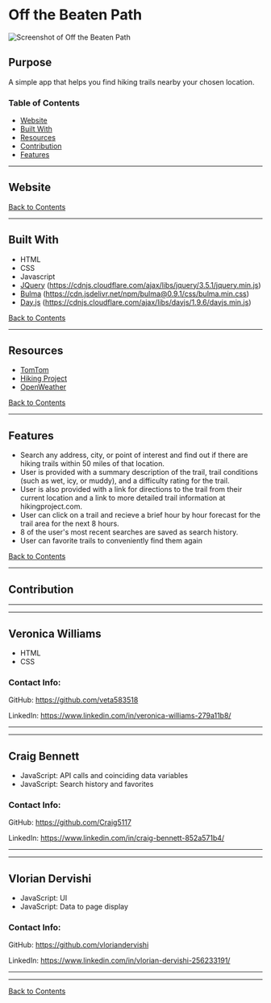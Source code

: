 # Off the Beaten Path
![Screenshot of Off the Beaten Path](./screenshots/screenshot-1.png)

## Purpose
A simple app that helps you find hiking trails nearby your chosen location. 
### Table of Contents
- [Website](#website)
- [Built With](#built-with)
- [Resources](#resources)
- [Contribution](#contribution)
- [Features](#features)

---

## Website
 

[Back to Contents](#table-of-contents)

---

## Built With
- HTML
- CSS
- Javascript
- [JQuery](https://jquery.com/) (https://cdnjs.cloudflare.com/ajax/libs/jquery/3.5.1/jquery.min.js)
- [Bulma](https://bulma.io/) (https://cdn.jsdelivr.net/npm/bulma@0.9.1/css/bulma.min.css)
- [Day.js](https://day.js.org/) (https://cdnjs.cloudflare.com/ajax/libs/dayjs/1.9.6/dayjs.min.js)

[Back to Contents](#table-of-contents)

---
## Resources
- [TomTom](https://developer.tomtom.com/)
- [Hiking Project](https://www.hikingproject.com/data)
- [OpenWeather](https://openweathermap.org/)

[Back to Contents](#table-of-contents)

---
## Features
- Search any address, city, or point of interest and find out if there are hiking trails within 50 miles of that location.
- User is provided with a summary description of the trail, trail conditions (such as wet, icy, or muddy), and a difficulty rating for the trail.
- User is also provided with a link for directions to the trail from their current location and a link to more detailed trail information at hikingproject.com.
- User can click on a trail and recieve a brief hour by hour forecast for the trail area for the next 8 hours.
- 8 of the user's most recent searches are saved as search history.
- User can favorite trails to conveniently find them again  

[Back to Contents](#table-of-contents)

---

## Contribution

---
---

**Veronica Williams** 
---
- HTML
- CSS

### Contact Info:

GitHub: https://github.com/veta583518

LinkedIn: https://www.linkedin.com/in/veronica-williams-279a11b8/

---
---

**Craig Bennett**
---
- JavaScript: API calls and coinciding data variables
- JavaScript: Search history and favorites

### Contact Info:

GitHub: https://github.com/Craig5117

LinkedIn: https://www.linkedin.com/in/craig-bennett-852a571b4/

---
---

**Vlorian Dervishi**
---
- JavaScript: UI
- JavaScript: Data to page display

### Contact Info:

GitHub: https://github.com/vloriandervishi

LinkedIn: https://www.linkedin.com/in/vlorian-dervishi-256233191/

---
---
[Back to Contents](#table-of-contents)

